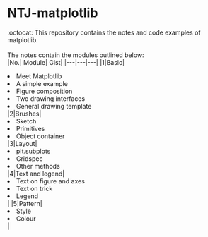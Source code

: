 # NTJ-matplotlib
:octocat: This repository contains the notes and code examples of matplotlib.<br></br>
The notes contain the modules outlined below:<br>
|No.| Module| Gist|
|---|---|---|
|1|Basic|<li>Meet Matplotlib</li><li>A simple example</li><li>Figure composition</li><li>Two drawing interfaces</li><li>General drawing template</li>
|2|Brushes|<li>Sketch</li><li>Primitives</li><li>Object container</li>
|3|Layout|<li>plt.subplots</li><li>Gridspec</li><li>Other methods</li>
|4|Text and legend|<li>Text on figure and axes</li><li>Text on trick</li><li>Legend</li>|
|5|Pattern|<li>Style</li><li>Colour</li>|
